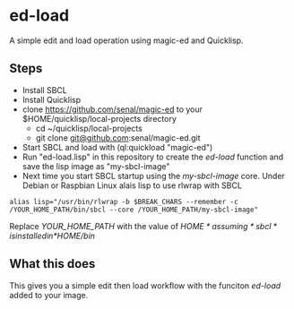 # ed-load
A simple edit and load operation using magic-ed and Quicklisp.

## Steps

+ Install SBCL
+ Install Quicklisp
+ clone https://github.com/senal/magic-ed to your $HOME/quicklisp/local-projects directory
  + cd ~/quicklisp/local-projects
  + git clone git@github.com:senal/magic-ed.git
+ Start SBCL and load with (ql:quickload "magic-ed")
+ Run "ed-load.lisp" in this repository to create the *ed-load* function and save the lisp image as "my-sbcl-image"
+ Next time you start SBCL startup using the *my-sbcl-image* core. Under Debian or Raspbian Linux alais lisp to use rlwrap with SBCL

```shell
alias lisp="/usr/bin/rlwrap -b $BREAK_CHARS --remember -c /YOUR_HOME_PATH/bin/sbcl --core /YOUR_HOME_PATH/my-sbcl-image"
```

Replace *YOUR_HOME_PATH* with the value of *$HOME* assuming *sbcl* is installed in *$HOME/bin*

## What this does

This gives you a simple edit then load workflow with the funciton *ed-load* added to your image.

